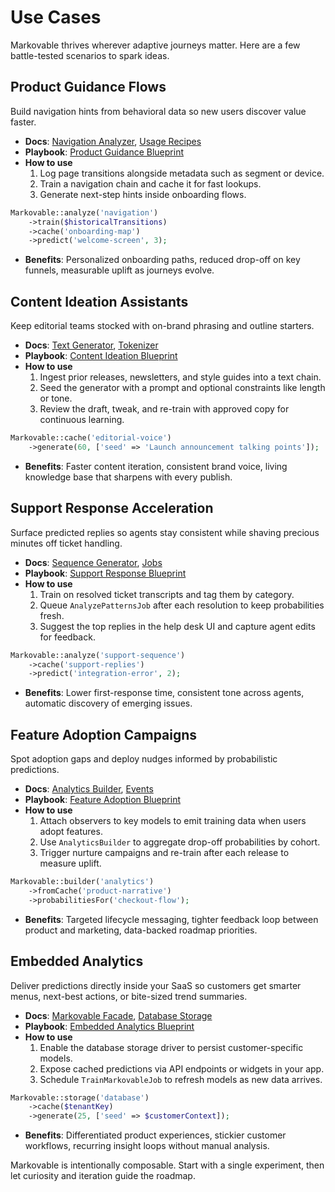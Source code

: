 # Use Cases

Markovable thrives wherever adaptive journeys matter. Here are a few battle-tested scenarios to spark ideas.

## Product Guidance Flows

Build navigation hints from behavioral data so new users discover value faster.

- **Docs**: [Navigation Analyzer](../src/Analyzers/NavigationAnalyzer.php), [Usage Recipes](./usage-recipes.md)
- **Playbook**: [Product Guidance Blueprint](./use-cases/product-guidance-flows.md)
- **How to use**
  1. Log page transitions alongside metadata such as segment or device.
  2. Train a navigation chain and cache it for fast lookups.
  3. Generate next-step hints inside onboarding flows.

```php
Markovable::analyze('navigation')
    ->train($historicalTransitions)
    ->cache('onboarding-map')
    ->predict('welcome-screen', 3);
```

- **Benefits**: Personalized onboarding paths, reduced drop-off on key funnels, measurable uplift as journeys evolve.

## Content Ideation Assistants

Keep editorial teams stocked with on-brand phrasing and outline starters.

- **Docs**: [Text Generator](../src/Generators/TextGenerator.php), [Tokenizer](../src/Support/Tokenizer.php)
- **Playbook**: [Content Ideation Blueprint](./use-cases/content-ideation-assistants.md)
- **How to use**
  1. Ingest prior releases, newsletters, and style guides into a text chain.
  2. Seed the generator with a prompt and optional constraints like length or tone.
  3. Review the draft, tweak, and re-train with approved copy for continuous learning.

```php
Markovable::cache('editorial-voice')
    ->generate(60, ['seed' => 'Launch announcement talking points']);
```

- **Benefits**: Faster content iteration, consistent brand voice, living knowledge base that sharpens with every publish.

## Support Response Acceleration

Surface predicted replies so agents stay consistent while shaving precious minutes off ticket handling.

- **Docs**: [Sequence Generator](../src/Generators/SequenceGenerator.php), [Jobs](../src/Jobs/AnalyzePatternsJob.php)
- **Playbook**: [Support Response Blueprint](./use-cases/support-response-acceleration.md)
- **How to use**
  1. Train on resolved ticket transcripts and tag them by category.
  2. Queue `AnalyzePatternsJob` after each resolution to keep probabilities fresh.
  3. Suggest the top replies in the help desk UI and capture agent edits for feedback.

```php
Markovable::analyze('support-sequence')
    ->cache('support-replies')
    ->predict('integration-error', 2);
```

- **Benefits**: Lower first-response time, consistent tone across agents, automatic discovery of emerging issues.

## Feature Adoption Campaigns

Spot adoption gaps and deploy nudges informed by probabilistic predictions.

- **Docs**: [Analytics Builder](../src/Builders/AnalyticsBuilder.php), [Events](../src/Events/PredictionMade.php)
- **Playbook**: [Feature Adoption Blueprint](./use-cases/feature-adoption-campaigns.md)
- **How to use**
  1. Attach observers to key models to emit training data when users adopt features.
  2. Use `AnalyticsBuilder` to aggregate drop-off probabilities by cohort.
  3. Trigger nurture campaigns and re-train after each release to measure uplift.

```php
Markovable::builder('analytics')
    ->fromCache('product-narrative')
    ->probabilitiesFor('checkout-flow');
```

- **Benefits**: Targeted lifecycle messaging, tighter feedback loop between product and marketing, data-backed roadmap priorities.

## Embedded Analytics

Deliver predictions directly inside your SaaS so customers get smarter menus, next-best actions, or bite-sized trend summaries.

- **Docs**: [Markovable Facade](../src/Facades/Markovable.php), [Database Storage](../src/Storage/DatabaseStorage.php)
- **Playbook**: [Embedded Analytics Blueprint](./use-cases/embedded-analytics.md)
- **How to use**
  1. Enable the database storage driver to persist customer-specific models.
  2. Expose cached predictions via API endpoints or widgets in your app.
  3. Schedule `TrainMarkovableJob` to refresh models as new data arrives.

```php
Markovable::storage('database')
    ->cache($tenantKey)
    ->generate(25, ['seed' => $customerContext]);
```

- **Benefits**: Differentiated product experiences, stickier customer workflows, recurring insight loops without manual analysis.

Markovable is intentionally composable. Start with a single experiment, then let curiosity and iteration guide the roadmap.
